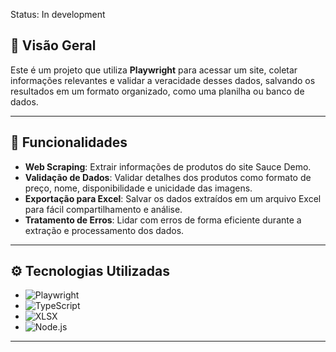 ﻿Status: In development

## 📝 Visão Geral

Este é um projeto que utiliza **Playwright** para acessar um site, coletar informações relevantes e validar a veracidade desses dados, salvando os resultados em um formato organizado, como uma planilha ou banco de dados.

---

## 🚀 Funcionalidades

- **Web Scraping**: Extrair informações de produtos do site Sauce Demo.
- **Validação de Dados**: Validar detalhes dos produtos como formato de preço, nome, disponibilidade e unicidade das imagens.
- **Exportação para Excel**: Salvar os dados extraídos em um arquivo Excel para fácil compartilhamento e análise.
- **Tratamento de Erros**: Lidar com erros de forma eficiente durante a extração e processamento dos dados.

---

## ⚙️ Tecnologias Utilizadas

- ![Playwright](https://img.shields.io/badge/Playwright-%23000000?style=for-the-badge&logo=playwright&logoColor=white)
- ![TypeScript](https://img.shields.io/badge/TypeScript-%23007ACC?style=for-the-badge&logo=typescript&logoColor=white)
- ![XLSX](https://img.shields.io/badge/XLSX-%2343A047?style=for-the-badge&logo=excel&logoColor=white)
- ![Node.js](https://img.shields.io/badge/Node.js-%23339933?style=for-the-badge&logo=node.js&logoColor=white)

---
